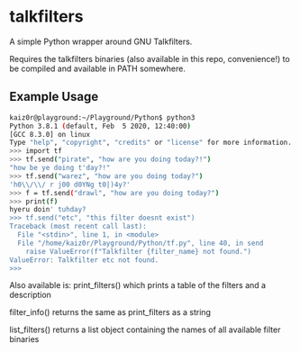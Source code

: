 # talkfilters
A simple Python wrapper around GNU Talkfilters.

Requires the talkfilters binaries (also available in this repo, convenience!) to be compiled and available in PATH somewhere.

## Example Usage
```sh
kaiz0r@playground:~/Playground/Python$ python3
Python 3.8.1 (default, Feb  5 2020, 12:40:00) 
[GCC 8.3.0] on linux
Type "help", "copyright", "credits" or "license" for more information.
>>> import tf
>>> tf.send("pirate", "how are you doing today?!")
"how be ye doing t'day?!"
>>> tf.send("warez", "how are you doing today?")
'h0\\/\\/ r j00 d0YNg t0|)4y?'
>>> f = tf.send("drawl", "how are you doing today?")
>>> print(f)
hyeru doin' tuhday?
>>> tf.send("etc", "this filter doesnt exist")
Traceback (most recent call last):
  File "<stdin>", line 1, in <module>
  File "/home/kaiz0r/Playground/Python/tf.py", line 40, in send
    raise ValueError(f"Talkfilter {filter_name} not found.")
ValueError: Talkfilter etc not found.
>>> 
```
Also available is:
print_filters() which prints a table of the filters and a description

filter_info() returns the same as print_filters as a string

list_filters() returns a list object containing the names of all available filter binaries
